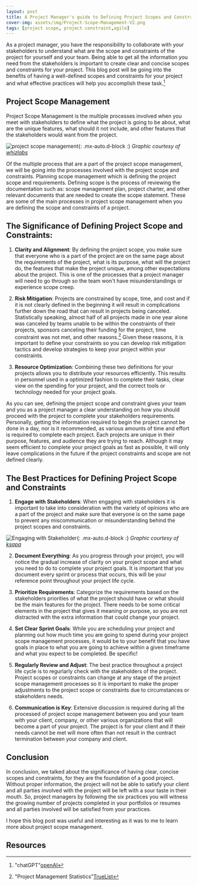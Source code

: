 ```yaml
---
layout: post
title: A Project Manager's guide to Defining Project Scopes and Constraints
cover-img: assets/img/Project-Scope-Management-V2.png
tags: [project scope, project constraint,agile]
---
```


As a project manager, you have the responsibility to collaborate with your stakeholders to understand what are the scope and constraints 
of the project for yourself and your team. Being able to get all the information you need from the stakeholders is important to create
clear and concise scopes and constraints for your project. This blog post will be going into the benefits of having a well-defined scopes
and constraints for your project and what effective practices will help you accomplish these task.[^2]

## Project Scope Management

Project Scope Management is the multiple processes involved when you meet with stakeholders to define what the project is going to be 
about, what are the unique features, what should it not include, and other features that the stakeholders would want from the project.

![project scope management](/agile-blog/assets/img/Project_Scope_Management.png){: .mx-auto.d-block :}
*Graphic courtesy of [whizlabs](https://www.whizlabs.com/blog/project-scope-management/)*

Of the multiple process that are a part of the project scope management, we will be going into the processes involved with the project scope
and constraints. Planning scope management which is defining the project scope and requirements. Defining scope is the process of reviewing 
the documentation such as: scope management plan, project charter, and other relevant documents that are needed to create the scope statement.
These are some of the main processes in project scope management when you are defining the scope and constraints of a project.

## The Significance of Defining Project Scope and Constraints:

1. **Clarity and Alignment**: By defining the project scope, you make sure that everyone who is a part of the project are on the same 
page about the requirements of the project, what is its purpose, what will the project do, the features that make the project unique, 
among other expectations about the project. This is one of the processes that a project manager will need to go through so the team 
won't have misunderstandings or experience scope creep.

2. **Risk Mitigation**: Projects are constrained by scope, time, and cost and if it is not clearly defined in the beginning it will 
result in complications further down the road that can result in projects being canceled. Statistically speaking, almost half of all 
projects made in one year alone was canceled by teams unable to be within the constraints of their projects, sponsors canceling their 
funding for the project, time constraint was not met, and other reasons.[^1] Given these reasons, it is important to define your constraints
so you can develop risk mitigation tactics and develop strategies to keep your project within your constraints.

3. **Resource Optimization**: Combining these two definitions for your projects allows you to distribute your resources efficiently. This 
results in personnel used in a optimized fashion to complete their tasks, clear view on the spending for your project, and the correct 
tools or technology needed for your project goals.

As you can see, defining the project scope and constraint gives your team and you as a project manager a clear understanding on how you
should proceed with the project to complete your stakeholders requirements. Personally, getting the information required to begin the 
project cannot be done in a day, nor is it recommended, as various amounts of time and effort is required to complete each project. Each 
projects are unique in their purpose, features, and audience they are trying to reach. Although it may seem efficient to complete your 
project goals as fast as possible, it will only leave complications in the future if the project constraints and scope are not defined 
clearly.

## The Best Practices for Defining Project Scope and Constraints
1. **Engage with Stakeholders**: When engaging with stakeholders it is important to take into consideration with the variety of opinions
who are a part of the project and make sure that everyone is on the same page to prevent any miscommunication or misunderstanding behind
the project scopes and constraints.

![Engaging with Stakeholder](/agile-blog/assets/img/stakeholder-engagement-strategy-practical-recommendations.jpg){: .mx-auto.d-block :}
*Graphic courtesy of [ksapa](https://ksapa.org/how-to-make-stakeholder-engagement-meaningful/)*

2. **Document Everything**: As you progress through your project, you will notice the gradual increase of clarity on your project scope
and what you need to do to complete your project goals. It is important that you document every sprint or process that occurs, this will
be your reference point throughout your project life cycle.

3. **Prioritize Requirements**: Categorize the requirements based on the stakeholders priorities of what the project should have or what 
should be the main features for the project. There needs to be some critical elements in the project that gives it meaning or purpose, so 
you are not distracted with the extra information that could change your project.

4. **Set Clear Sprint Goals**: While you are scheduling your project and planning out how much time you are going to spend during your
project scope management processes, it would be to your benefit that you have goals in place to what you are going to achieve within a 
given timeframe and what you expect to be completed. Be specific!

5. **Regularly Review and Adjust**: The best practice throughout a project life cycle is to regurlarly check with the stakeholders of the
project. Project scopes or constraints can change at any stage of the project scope management processes so it is important to make the 
proper adjustments to the project scope or constraints due to circumstances or stakeholders needs. 

6. **Communication is Key**: Extensive discussion is required during all the processed of project scope management between you and 
your team with your client, company, or other various organizations that will become a part of your project. The project is for your 
client and if their needs cannot be met will more often than not result in the contract termination between your company and client.

## Conclusion
In conclusion, we talked about the significance of having clear, concise scopes and constraints, for they are the foundation of a good
project. Without proper information, the project will not be able to satisfy your client and all parties involved with the project will
be left with a sour taste in their mouth. So, project managers by following the six practices you will witness the growing number of 
projects completed in your portfolios or resumes and all parties involved will be satisfied from your practices.

I hope this blog post was useful and interesting as it was to me to learn more about project scope management.

## Resources

[^1]: "Project Management Statistics"[TrueList](https://truelist.co/blog/project-management-statistics/)
[^2]: "chatGPT"[openAI](https://chat.openai.com/c/35261832-8011-4c3e-af2c-9dd5547b3382)
[^3]: "Information Technology Project Management"[SCHWALBE](https://handoutset.com/wp-content/uploads/2022/05/Information-Technology-Project-Management-Kathy-Schwalbe.pdf)

